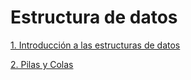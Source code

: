 # Estructura de datos

[1. Introducción a las estructuras de datos](Estructuras_de_datos/1.Introducción_a_las_estructuras_de_datos.md)

[2. Pilas y Colas](Estructuras_de_datos/2.Pilas_y_Colas.md)
